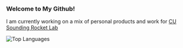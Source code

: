 ### Welcome to My Github!

I am currently working on a mix of personal products and work for [CU Sounding Rocket Lab](https://cusrl.com/)

<!--![GitHub Statistics](https://github-readme-stats.vercel.app/api?username=Goddard1410&show_icons=true&theme=dracula)-->
![Top Languages](https://github-readme-stats.vercel.app/api/top-langs/?username=Goddard1410&theme=dracula)
